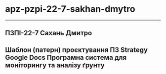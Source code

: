 # apz-pzpi-22-7-sakhan-dmytro
---
ПЗПІ-22-7
Сахань Дмитро
---
Шаблон (патерн) проєктування ПЗ Strategy
Google Docs
Програмна система для моніторингу та аналізу ґрунту
---
